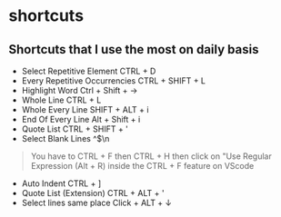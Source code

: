 # shortcuts
## Shortcuts that I use the most on daily basis

* Select Repetitive Element CTRL + D
* Every Repetitive Occurrencies CTRL + SHIFT + L
* Highlight Word Ctrl + Shift + ->
* Whole Line CTRL + L
* Whole Every Line SHIFT + ALT + i
* End Of Every Line Alt + Shift + i
* Quote List CTRL + SHIFT + '
* Select Blank Lines ^$\n
> You have to CTRL + F then CTRL + H then click on "Use Regular Expression (Alt + R) inside the CTRL + F feature on VScode <br/>
* Auto Indent CTRL + ]
* Quote List (Extension) CTRL + ALT + '
* Select lines same place  Click + ALT + ↓
